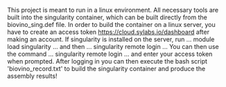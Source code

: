 This project is meant to run in a linux environment. All necessary tools are built into the singularity container, which can be built directly from the biovino_sing.def file. In order to build the container on a linux server, you have to create an access token https://cloud.sylabs.io/dashboard after making an account. If singularity is installed on the server, run
...
module load singularity
...
and then
...
singularity remote login
...
You can then use the command 
...
singularity remote login 
...
and enter your access token when prompted. After logging in you can then execute the bash script 'biovino_record.txt' to build the singularity container and produce the assembly results!
